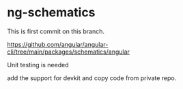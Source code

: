 # ng-schematics

This is first commit on this branch.

https://github.com/angular/angular-cli/tree/main/packages/schematics/angular

Unit testing is needed

add the support for devkit and copy code from private repo.
